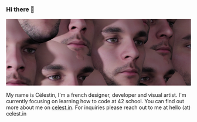 ### Hi there 👋

![celestin](/celestin.png?raw=true)

My name is Célestin, I'm a french designer, developer and visual artist.
I'm currently focusing on learning how to code at 42 school.
You can find out more about me on [celest.in](https://celest.in).
For inquiries please reach out to me at hello (at) celest.in


<!--
**backslash-zero/backslash-zero** is a ✨ _special_ ✨ repository because its `README.md` (this file) appears on your GitHub profile.

Here are some ideas to get you started:

- 🔭 I’m currently working on ...
- 🌱 I’m currently learning ...
- 👯 I’m looking to collaborate on ...
- 🤔 I’m looking for help with ...
- 💬 Ask me about ...
- 📫 How to reach me: ...
- 😄 Pronouns: ...
- ⚡ Fun fact: ...
-->
